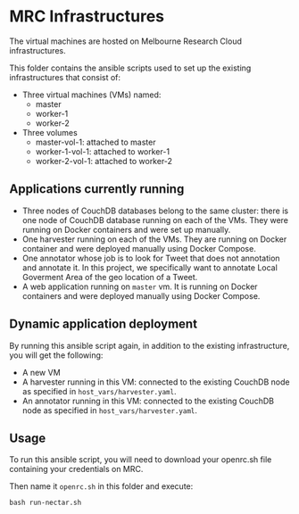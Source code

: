 # MRC Infrastructures

The virtual machines are hosted on Melbourne Research Cloud infrastructures.

This folder contains the ansible scripts used to set up the existing infrastructures that consist of:
* Three virtual machines (VMs) named:
  * master
  * worker-1
  * worker-2
* Three volumes
  * master-vol-1: attached to master
  * worker-1-vol-1: attached to worker-1
  * worker-2-vol-1: attached to worker-2

## Applications currently running
* Three nodes of CouchDB databases belong to the same cluster: there is one node of CouchDB database running on each of the VMs. They were running on Docker containers and were set up manually.
* One harvester running on each of the VMs. They are running on Docker container and were deployed manually using Docker Compose.
* One annotator whose job is to look for Tweet that does not annotation and annotate it. In this project, we specifically want to annotate Local Goverment Area of the geo location of a Tweet.
* A web application running on `master` vm. It is running on Docker containers and were deployed manually using Docker Compose.

## Dynamic application deployment
By running this ansible script again, 
in addition to the existing infrastructure, you will get the following:
* A new VM
* A harvester running in this VM: connected to the existing CouchDB node as specified in `host_vars/harvester.yaml`.
* An annotator running in this VM: connected to the existing CouchDB node as specified in `host_vars/harvester.yaml`.

## Usage

To run this ansible script, you will need to download your openrc.sh file containing your credentials on MRC.

Then name it `openrc.sh` in this folder and execute:
```
bash run-nectar.sh
```